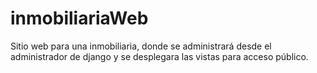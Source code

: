 # inmobiliariaWeb
Sitio web para una inmobiliaria, donde se administrará desde el administrador de django y se desplegara las vistas para acceso público.

